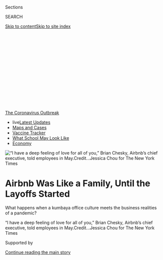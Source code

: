 <div id="app">

<div>

<div>

<div>

<div class="NYTAppHideMasthead css-ikk3s8 e1suatyy0">

<div class="section css-133zg39 e1suatyy2">

<div class="css-eph4ug er09x8g0">

<div class="css-6n7j50">

</div>

<span class="css-1dv1kvn">Sections</span>

<div class="css-10488qs">

<span class="css-1dv1kvn">SEARCH</span>

</div>

[Skip to content](#site-content)[Skip to site
index](#site-index)

</div>

<div class="css-10698na e1huz5gh0">

</div>

</div>

</div>

</div>

<div data-aria-hidden="false">

<div id="site-content" data-role="main">

<div>

<div class="css-1aor85t" style="opacity:0.000000001;z-index:-1;visibility:hidden">

<div class="css-1hqnpie">

<div class="css-epjblv">

<span class="css-17xtcya">[Technology](/section/technology)</span><span class="css-x15j1o">|</span><span class="css-fwqvlz">Airbnb
Was Like a Family, Until the Layoffs
Started</span>

</div>

<div class="css-k008qs">

<div class="css-1iwv8en">

<span class="css-18z7m18"></span>

<div>

</div>

</div>

<span class="css-1n6z4y">https://nyti.ms/2DM2IGR</span>

<div class="css-1705lsu">

<div class="css-4xjgmj">

<div class="css-4skfbu" data-role="toolbar" data-aria-label="Social Media Share buttons, Save button, and Comments Panel with current comment count" data-testid="share-tools">

  - 
  - 
  - 
  - 
    
    <div class="css-6n7j50">
    
    </div>

  - 
  - 

</div>

</div>

</div>

</div>

</div>

</div>

<div id="NYT_TOP_BANNER_REGION" class="css-11qgg8s">

<div>

<div id="styln-prism-menu-1592847958612" class="section interactive-content interactive-size-medium css-1du2ztb">

<div class="css-17ih8de interactive-body">

<div id="scroll-container" class="css-1gj85ro">

[<span class="styln-title-wrap"><span class="css-1pje3qr">The
Coronavirus</span><span class="css-1pje3qr">
Outbreak</span></span>](https://www.nytimes3xbfgragh.onion/news-event/coronavirus?action=click&pgtype=Article&state=default&region=TOP_BANNER&context=storylines_menu)

  - <span class="css-kqxiym" data-emphasize="true">live</span>[Latest
    Updates](https://www.nytimes3xbfgragh.onion/2020/08/02/world/coronavirus-updates.html?action=click&pgtype=Article&state=default&region=TOP_BANNER&context=storylines_menu)
  - [Maps and
    Cases](https://www.nytimes3xbfgragh.onion/interactive/2020/us/coronavirus-us-cases.html?action=click&pgtype=Article&state=default&region=TOP_BANNER&context=storylines_menu)
  - [Vaccine
    Tracker](https://www.nytimes3xbfgragh.onion/interactive/2020/science/coronavirus-vaccine-tracker.html?action=click&pgtype=Article&state=default&region=TOP_BANNER&context=storylines_menu)
  - [What School May Look
    Like](https://www.nytimes3xbfgragh.onion/interactive/2020/07/29/us/schools-reopening-coronavirus.html?action=click&pgtype=Article&state=default&region=TOP_BANNER&context=storylines_menu)
  - [Economy](https://www.nytimes3xbfgragh.onion/live/2020/07/31/business/stock-market-today-coronavirus?action=click&pgtype=Article&state=default&region=TOP_BANNER&context=storylines_menu)

</div>

</div>

</div>

</div>

</div>

<div id="fullBleedHeaderContent">

<div class="css-9fsmc8">

![<span class="css-16f3y1r e13ogyst0" data-aria-hidden="true">“I have a
deep feeling of love for all of you,” Brian Chesky, Airbnb’s chief
executive, told employees in
May.</span><span class="css-cnj6d5 e1z0qqy90" itemprop="copyrightHolder"><span class="css-1ly73wi e1tej78p0">Credit...</span><span><span>Jessica
Chou for The New York
Times</span></span></span>](https://static01.graylady3jvrrxbe.onion/images/2020/07/19/business/00airbnb1/merlin_173400378_c8e2a75e-fc10-4a7b-83e3-0a448fe486e1-articleLarge.jpg?quality=75&auto=webp&disable=upscale)

</div>

<div class="css-1pumfk">

<div class="css-1vkm6nb ehdk2mb0">

# Airbnb Was Like a Family, Until the Layoffs Started

</div>

What happens when a kumbaya office culture meets the business realities
of a pandemic?

</div>

<div class="css-nwzfg5 e1gnum310">

<span class="css-1f9pvn2 technology">“I have a deep feeling of love for
all of you,” Brian Chesky, Airbnb’s chief executive, told employees in
May.</span><span class="css-cnj6d5 e1z0qqy90" itemprop="copyrightHolder"><span class="css-1ly73wi e1tej78p0">Credit...</span><span><span>Jessica
Chou for The New York Times</span></span></span>

</div>

<div id="sponsor-wrapper" class="css-1hyfx7x">

<div id="sponsor-slug" class="css-19vbshk">

Supported by

</div>

[Continue reading the main
story](#after-sponsor)

<div id="sponsor" class="ad sponsor-wrapper" style="text-align:center;height:100%;display:block">

</div>

<div id="after-sponsor">

</div>

</div>

<div class="css-1wx1auc e1gnum311">

<div class="css-18e8msd">

<div class="css-vp77d3 epjyd6m0">

<div class="css-hus3qt ey68jwv0" data-aria-hidden="true">

[![Erin
Griffith](https://static01.graylady3jvrrxbe.onion/images/2019/06/18/reader-center/author-erin-griffith/author-erin-griffith-thumbLarge.png
"Erin Griffith")](https://www.nytimes3xbfgragh.onion/by/erin-griffith)

</div>

<div class="css-1baulvz">

By [<span class="css-1baulvz last-byline" itemprop="name">Erin
Griffith</span>](https://www.nytimes3xbfgragh.onion/by/erin-griffith)

</div>

</div>

  - July 17,
    2020

  - 
    
    <div class="css-4xjgmj">
    
    <div class="css-d8bdto" data-role="toolbar" data-aria-label="Social Media Share buttons, Save button, and Comments Panel with current comment count" data-testid="share-tools">
    
      - 
      - 
      - 
      - 
        
        <div class="css-6n7j50">
        
        </div>
    
      - 
      - 
    
    </div>
    
    </div>

</div>

</div>

</div>

<div class="section meteredContent css-1r7ky0e" name="articleBody" itemprop="articleBody">

<div class="css-1fanzo5 StoryBodyCompanionColumn">

<div class="css-53u6y8">

SAN FRANCISCO — On May 5, after almost two months of working alone in
his San Francisco apartment, Brian Chesky, Airbnb’s chief executive,
cried into his video camera.

It was a Tuesday, not that it mattered because the days had blurred
together, and Mr. Chesky was addressing thousands of his employees.
Looking into his webcam, he read from a script that he had written to
tell them that [the
coronavirus](https://www.nytimes3xbfgragh.onion/news-event/coronavirus?action=click&pgtype=Article&state=default&module=styln-coronavirus&variant=show&region=TOP_BANNER&context=storylines_menu)
had crushed the travel industry, [including their home rental
start-up](https://www.nytimes3xbfgragh.onion/2020/03/10/technology/airbnb-hosts-coronavirus.html).
Divisions would have to be cut and workers laid off.

“I have a deep feeling of love for all of you,” Mr. Chesky said, his
voice cracking. “What we are about is belonging, and at the center of
belonging is love.” Within a few hours, 1,900 employees — a quarter of
Airbnb’s work force — were told they were out.

The moves thrust Airbnb into the center of a growing debate in Silicon
Valley: What happens when a company that has positioned itself as family
to its employees reveals that it is just a regular business with the
same capitalist concerns — namely, survival — as any other?

</div>

</div>

<div class="css-1fanzo5 StoryBodyCompanionColumn">

<div class="css-53u6y8">

Start-ups that sell everything from mattresses to data-warehousing
software have long used “making the world a better place”-style mission
statements to energize and motivate their workers. But as the economic
fallout from the coronavirus persists, many of those gauzy mantras have
given way to harsh realities like [budget cuts, layoffs and bottom
lines](https://www.nytimes3xbfgragh.onion/2020/04/01/technology/virus-start-ups-pummeled-layoffs-unwinding.html).

That now puts companies with a “commitment” culture at the highest risk
of losing what made them successful, said Ethan Mollick, an
entrepreneurship professor at the University of Pennsylvania’s Wharton
School.

“Part of the compensation is being part of this family,” Mr. Mollick
said. “Now the family goes away, and the deal is sort of changed. It
just becomes a job.”

In many ways, Airbnb was the ideal example of a commitment culture
company. Founded by Mr. Chesky, Nathan Blecharczyk and Joe Gebbia in
2008, the start-up grew quickly as an online platform that helped
homeowners rent out rooms to travelers. Along the way to a $31 billion
valuation, it built a reputation as the polar opposite of its sharing
economy peers such as Uber, which prized [ruthless
competition](https://www.nytimes3xbfgragh.onion/2017/02/22/technology/uber-workplace-culture.html),
and WeWork, which collapsed under a [partying
culture](https://www.nytimes3xbfgragh.onion/2019/11/02/business/adam-neumann-wework-exit-package.html)
and its founder’s self-dealing.

</div>

</div>

<div class="css-1fanzo5 StoryBodyCompanionColumn">

<div class="css-53u6y8">

Instead, Airbnb stood for earnest idealism. Mr. Chesky, 38, a stocky
designer from upstate New York, spoke frequently of
[trustworthiness](https://news.airbnb.com/in-the-business-of-trust/),
authenticity and a desire to build a business that valued [principles
and people](https://news.airbnb.com/serving-all-stakeholders/) over the
short-termism of Wall Street. Mr. Gebbia delivered a TED Talk on
[designing for
trust](https://www.ted.com/talks/joe_gebbia_how_airbnb_designs_for_trust?language=en).
And Airbnb’s former chief ethics officer, Rob Chesnut, wrote a book
called “Intentional Integrity.”

</div>

</div>

<div class="css-79elbk" data-testid="photoviewer-wrapper">

<div class="css-z3e15g" data-testid="photoviewer-wrapper-hidden">

</div>

<div class="css-1a48zt4 ehw59r15" data-testid="photoviewer-children">

![<span class="css-16f3y1r e13ogyst0" data-aria-hidden="true">Airbnb’s
founders, from left, Nathan Blecharczyk, Joe Gebbia and Mr. Chesky, at a
party celebrating their new San Francisco headquarters in
2011.</span><span class="css-cnj6d5 e1z0qqy90" itemprop="copyrightHolder"><span class="css-1ly73wi e1tej78p0">Credit...</span><span>Jim
Wilson/The New York
Times</span></span>](https://static01.graylady3jvrrxbe.onion/images/2020/07/19/business/00airbnb4/merlin_47366927_22bfc94d-43d8-4a6c-a319-d08fb97c6d3a-articleLarge.jpg?quality=75&auto=webp&disable=upscale)

</div>

</div>

<div class="css-1fanzo5 StoryBodyCompanionColumn">

<div class="css-53u6y8">

Inside the San Francisco company’s airy, plant-filled offices, the
posivibes were also plentiful. Employees surprised one another by
raising their arms to form celebratory human tunnels, held dog “pawties”
in conference rooms designed to look like actual Airbnb listings and
were serenaded on their birthdays by the company’s a cappella group,
Airbnbeats. New employees, who were screened for empathy in job
interviews, were welcomed “home” and told: “You belong here.”

So in March, when the coronavirus hurtled in, the rupturing of the
“Airfam” was painful. Airbnb, which had been [on track to go public
this
year](https://www.nytimes3xbfgragh.onion/2019/09/19/technology/airbnb-ipo-2020.html),
suddenly faced an avalanche of travel cancellations. Revenue evaporated.
Weeks later, Mr. Chesky announced the layoffs and scaled back the
company’s ambitions.

“Everything that kind of could go wrong did go wrong,” he said in an
interview. “It felt like everything stopped working at the same
time.”

<div id="NYT_MAIN_CONTENT_1_REGION" class="css-9tf9ac">

<div>

<div id="styln-covid-updates-markets" class="section interactive-content interactive-size-medium css-1ftcdic">

<div class="css-17ih8de interactive-body">

<div id="styln-briefing-block">

<div class="briefing-block-header-section">

# [Latest Updates: Economy](https://www.nytimes3xbfgragh.onion/live/2020/07/31/business/stock-market-today-coronavirus?action=click&pgtype=Article&state=default&region=MAIN_CONTENT_1&context=storylines_live_updates)

</div>

<div class="briefing-block-lb-items">

<div class="briefing-block-update-time">

[52h
ago](https://www.nytimes3xbfgragh.onion/live/2020/07/31/business/stock-market-today-coronavirus?action=click&pgtype=Article&state=default&region=MAIN_CONTENT_1&context=storylines_live_updates#kodaks-chief-executive-was-given-stock-options-then-the-share-price-spiked-1000-percent)

</div>

<div>

[Kodak’s chief executive was given stock options. Then the share price
spiked 1,000
percent.](https://www.nytimes3xbfgragh.onion/live/2020/07/31/business/stock-market-today-coronavirus?action=click&pgtype=Article&state=default&region=MAIN_CONTENT_1&context=storylines_live_updates#kodaks-chief-executive-was-given-stock-options-then-the-share-price-spiked-1000-percent)

</div>

<div class="briefing-block-update-time">

[55h
ago](https://www.nytimes3xbfgragh.onion/live/2020/07/31/business/stock-market-today-coronavirus?action=click&pgtype=Article&state=default&region=MAIN_CONTENT_1&context=storylines_live_updates#fitch-ratings-downgrades-its-outlook-on-us-debt)

</div>

<div>

[Fitch Ratings downgrades its outlook on U.S.
debt.](https://www.nytimes3xbfgragh.onion/live/2020/07/31/business/stock-market-today-coronavirus?action=click&pgtype=Article&state=default&region=MAIN_CONTENT_1&context=storylines_live_updates#fitch-ratings-downgrades-its-outlook-on-us-debt)

</div>

<div class="briefing-block-update-time">

[61h
ago](https://www.nytimes3xbfgragh.onion/live/2020/07/31/business/stock-market-today-coronavirus?action=click&pgtype=Article&state=default&region=MAIN_CONTENT_1&context=storylines_live_updates#us-sanctions-more-chinese-officials-over-human-rights-violations-as-tensions-flare)

</div>

<div>

[U.S. sanctions more Chinese officials over human rights violations as
tensions
flare](https://www.nytimes3xbfgragh.onion/live/2020/07/31/business/stock-market-today-coronavirus?action=click&pgtype=Article&state=default&region=MAIN_CONTENT_1&context=storylines_live_updates#us-sanctions-more-chinese-officials-over-human-rights-violations-as-tensions-flare)

</div>

</div>

<div class="briefing-block-footer">

<div class="briefing-block-footer-meta">

[See more
updates](https://www.nytimes3xbfgragh.onion/live/2020/07/31/business/stock-market-today-coronavirus?action=click&pgtype=Article&state=default&region=MAIN_CONTENT_1&context=storylines_live_updates)

</div>

<div class="briefing-block-briefinglinks">

<span>More live coverage:</span>
[Global](https://www.nytimes3xbfgragh.onion/2020/08/01/world/coronavirus-covid-19.html?action=click&pgtype=Article&state=default&region=MAIN_CONTENT_1&context=storylines_live_updates)

</div>

</div>

</div>

</div>

</div>

</div>

</div>

From the outside, Airbnb’s commitment culture appeared intact. Mr.
Chesky’s layoffs script, which was published on the company
[blog](https://news.airbnb.com/a-message-from-co-founder-and-ceo-brian-chesky/),
got more than one million views and was praised as
[compassionate](https://www.businessinsider.com/airbnb-ceo-brian-chesky-layoffs-show-respect-compassion-for-employees-2020-5),
[empathetic](https://www.prnewsonline.com/airbnb-ceo-delivers-empathetic-transparent-message-regarding-layoffs/)
and a “[lesson in
leadership](https://www.inc.com/jason-aten/lessons-behind-airbnb-ceos-email-about-laying-off-1900-workers.html).”
At a question-and-answer session about the job cuts later, Mr. Chesky
and his co-founders offered a standing ovation to the employees they had
let go. Clapping and heart emojis from audience members filled the
screen.

But more than a dozen current and former Airbnb employees, most of whom
declined to be identified because they had signed nondisparagement
agreements with the company, said in interviews that they had
experienced a sudden disillusionment when the carefully crafted
corporate idealism cracked.

Kaspian Clark, 38, who worked in customer support in Portland, Ore., for
around two years, said he had fully bought into Airbnb’s mission and
felt denial and grief when he was let go.

</div>

</div>

<div class="css-1fanzo5 StoryBodyCompanionColumn">

<div class="css-53u6y8">

“There are a lot of people who feel very betrayed by this,” he said. “I
deeply hope that Airbnb is able to remain the thing that I believed in.”

A company spokesman said it “has been a difficult time for everyone.” He
added, “The more than 5,000 people who work at Airbnb are incredibly
motivated and enthusiastic because they believe in our mission.”

In a [podcast
interview](https://podcasts.apple.com/us/podcast/brian-chesky-part-one-the-heros-journey/id1505392824?i=1000475093717)
in May with Eric Ries, a fellow entrepreneur, Mr. Chesky acknowledged a
disconnect.

“How does a company whose mission is centered around belonging have to
tell thousands of people they can’t be at the company anymore?” he said.
“It was a very, very difficult thing to
face.”

## Embrace the adventure, champion the mission

</div>

</div>

<div class="css-79elbk" data-testid="photoviewer-wrapper">

<div class="css-z3e15g" data-testid="photoviewer-wrapper-hidden">

</div>

<div class="css-1a48zt4 ehw59r15" data-testid="photoviewer-children">

<div class="css-1xdhyk6 erfvjey0">

<span class="css-1ly73wi e1tej78p0">Image</span>

<div class="css-zjzyr8">

<div data-testid="lazyimage-container" style="height:483.33333333333326px">

</div>

</div>

</div>

<span class="css-16f3y1r e13ogyst0" data-aria-hidden="true">Inside
Airbnb’s headquarters, where workers are encouraged to embody the
company’s core values, former employees
said.</span><span class="css-cnj6d5 e1z0qqy90" itemprop="copyrightHolder"><span class="css-1ly73wi e1tej78p0">Credit...</span><span>Jason
Henry for The New York Times</span></span>

</div>

</div>

<div class="css-1fanzo5 StoryBodyCompanionColumn">

<div class="css-53u6y8">

Airbnb was built not on a genius technological innovation or a
meticulous business school PowerPoint, but on the idea that people might
trust one another enough to stay in strangers’ houses. Basically, the
goodness of humanity.

Its network of home rentals quickly spread across the United States and
into almost every country. Airbnb raised more than $3 billion in venture
capital and expanded into activities, luxury vacations, experiments with
flights and even a print magazine.

</div>

</div>

<div class="css-1fanzo5 StoryBodyCompanionColumn">

<div class="css-53u6y8">

As the company grew, Mr. Chesky began talking of a world where digital
nomads healed divisions with in-person connections.

“I think in the future, people won’t travel — they’ll just be mobile,”
he predicted in 2013. “People are going to be living a month here, a few
weeks there, four months somewhere else.” Airbnb was not just renting
vacation homes, the idea went, it was building a “[United Nations around
the kitchen
table](https://slate.com/business/2014/02/airbnb-gentrification-how-the-sharing-economy-drives-up-housing-prices.html).”

His philosophy crystallized in 2018 when he [presented a
plan](https://news.airbnb.com/brian-cheskys-open-letter-to-the-airbnb-community-about-building-a-21st-century-company/)
for something called “stakeholder” capitalism. In contrast to Wall
Street’s focus on quarterly financial reports and daily stock moves, Mr.
Chesky aspired to a capitalism that had an “infinite time horizon” and
was good for society.

That philosophy imbued many areas of work for Airbnb employees. Part of
their performance reviews, for instance, were based on how well they
embodied the start-up’s core values, three former employees said.
“Embrace the adventure” was sometimes used to justify difficult
situations, they said, and “champion the mission” was code for putting a
positive spin on things. (A company spokesman disputed the
characterization.)

Airbnb’s rental listings [grew from 2,500
in 2009](https://press.airbnb.com/wp-content/uploads/sites/4/2018/08/The-Airbnb-Story-Timeline-EN-GLOBAL.pdf)
to seven million this year. The company landed funding from top venture
firms including Andreessen Horowitz, Founders Fund and Sequoia Capital.
Its valuation, which topped $2 billion in 2012, skyrocketed to $31
billion by 2017. An [initial public offering this
year](https://www.nytimes3xbfgragh.onion/2019/09/20/technology/airbnb-employees-ipo-payouts.html)
was set to make its executives, investors and employees rich.

Enter the virus. As travel ground to a halt in March, Airbnb cut its
2020 revenue projection to less than half of the $4.8 billion it hauled
in last year. Its I.P.O. filing, which Mr. Chesky had been tweaking with
ideas for stakeholder capitalism and planned to submit by late March,
went into a drawer.

Instead, Mr. Chesky said, he drew up a list of principles for operating
in the virus. They included being decisive and emerging “on the right
side of history.”

</div>

</div>

<div class="css-1fanzo5 StoryBodyCompanionColumn">

<div class="css-53u6y8">

He compared the situation to a fire. “You’re in a house, it’s burning,
you have to put out the fire while getting the furniture out of the
house and also rebuilding the house,” he said.

Mr. Chesky asked Airbnb’s board of directors to call in to virtual
meetings every Sunday and set up a daily “war room” meeting with his
executive team. He said he had remained glued to his computer most days
till around midnight, occasionally baking chocolate chip cookies or
going on walks during calls.

There were stumbles. When guests wanted out of nonrefundable bookings
because the pandemic had forced them to change their plans, Airbnb
changed its policy to allow refunds. But the move outraged the company’s
rental operators, who relied on the income. Mr. Chesky eventually
apologized for how Airbnb had communicated the decision.

“Was everything done perfectly? No,” said Alfred Lin, an Airbnb board
member and investor at Sequoia Capital. “It was about speed and being
directionally right.”

Airbnb soon cut $800 million in marketing costs, dropped bonuses and
halved executive pay for six months. It also ended contracts with
roughly 490 full-time freelancers. With cancellations pouring in and
call centers closed because of the virus, Airbnb directed employees
across the company, including its recruiters, who had frozen hiring, to
assist customers. The backlog took weeks to get through.

In April, the company
[raised](https://www.nytimes3xbfgragh.onion/2020/04/06/technology/airbnb-coronavirus-valuation.html)
$1 billion in emergency funding, followed by another $1 billion in debt.

Then came the May 5 layoffs. To blunt the shock, Airbnb’s severance
packages included three months of salary and a year of health benefits,
which was more generous than many other
[start-ups](https://www.nytimes3xbfgragh.onion/2020/04/01/technology/virus-start-ups-pummeled-layoffs-unwinding.html)
doing layoffs.

Mr. Chesky has since described a “second founding,” in which Airbnb will
be more focused on its core home rental business. It will look
different, he said, with fewer customers booking international travel,
less flocking to crowded cities, more local trips and more long-term
stays.

</div>

</div>

<div class="css-1fanzo5 StoryBodyCompanionColumn">

<div class="css-53u6y8">

## Dissent in the ‘Airfam’

</div>

</div>

<div class="css-79elbk" data-testid="photoviewer-wrapper">

<div class="css-z3e15g" data-testid="photoviewer-wrapper-hidden">

</div>

<div class="css-1a48zt4 ehw59r15" data-testid="photoviewer-children">

<div class="css-1xdhyk6 erfvjey0">

<span class="css-1ly73wi e1tej78p0">Image</span>

<div class="css-zjzyr8">

<div data-testid="lazyimage-container" style="height:257.77777777777777px">

</div>

</div>

</div>

<span class="css-16f3y1r e13ogyst0" data-aria-hidden="true">Mr. Chesky,
working from his home office, was glued to his computer most days till
around
midnight.</span><span class="css-cnj6d5 e1z0qqy90" itemprop="copyrightHolder"><span class="css-1ly73wi e1tej78p0">Credit...</span><span>Jessica
Chou for The New York Times</span></span>

</div>

</div>

<div class="css-1fanzo5 StoryBodyCompanionColumn">

<div class="css-53u6y8">

Two days after the layoffs, the questions came thick and fast in the
employee Q. and A. inside Awedience, Airbnb’s virtual meeting software,
according to five people who attended.

Some workers asked why there weren’t furloughs or broader pay cuts
instead of layoffs. Others asked why certain groups had been chosen for
cuts and why the company couldn’t trim more perks, like its budget for
renting office plants.

Mr. Chesky said the situation was too uncertain for furloughs and pay
cuts, calling those temporary measures. Layoffs were mapped to the
future business strategy, he added. A spokesman said the company spent
only a small amount on landscaping and related services.

One area hit by layoffs was Airbnb’s safety team, which handles
situations like shootings and assaults at its rentals. When [a fatal
shooting at a
party](https://www.nytimes3xbfgragh.onion/2019/11/01/us/orinda-shooting.html)
in Orinda, Calif., made national headlines last fall, the company banned
unauthorized parties at rentals and announced plans to confirm that all
of its listings were what they advertised.

In the employee Q. and A., Mr. Chesky reiterated past statements that
safety was a priority for the company. Workers piped up with written
heckles — the equivalent of shouting in a crowded theater — with
messages like “Safety was never a priority\!” It was an unusual public
show of dissent.

Within a week of the layoffs, new safety cases had piled up, two people
with knowledge of the situation said. Airbnb asked some laid-off
employees to return temporarily to work through the cases, they said.
Workers on the regulatory response and payments teams were asked to come
back temporarily as well, they said.

</div>

</div>

<div class="css-1fanzo5 StoryBodyCompanionColumn">

<div class="css-53u6y8">

An Airbnb spokesman said that the groups focused on user safety were the
same size as before the layoffs and that the company assessed its
support staffing levels daily. “Brian has always made clear that safety
is our priority,” he said.

During that time, Leonardo Baca, an information technology professional
who was laid off, joined colleagues to attend a virtual magic
performance presented by Airbnb Experience — part of the company’s
activities booking service, which had moved online because of the virus.
It was meant to be a team-building exercise but instead became a goodbye
party.

Some laid-off colleagues were devastated, Mr. Baca said, while those who
remained expressed dismay over why they had been spared. “We don’t know
why people were cut,” he said. “You lose a piece of the team.”

Later, on a Slack channel for former employees, some lamented that
Airbnb was gutting its culture, according to messages viewed by The New
York Times. In June, an Airbnb contractor who had recently been let go
wrote an [editorial for
Wired](https://www.wired.com/story/airbnb-quietly-fired-hundreds-of-contract-workers-im-one-of-them/)
that quoted peers calling the company “hypocritical” for its “remarkably
callous” treatment of contract labor during the pandemic.

An Airbnb spokesman said its contractors “were more than contractors,
they were our teammates and friends.” He said the company had provided
them two weeks of pay and other benefits.

Other issues bubbled up. In a chat room for female Airbnb employees
after the layoffs, one laid-off worker described three instances of
sexual harassment while at the company, saying that human resources was
unhelpful and that co-workers brushed it off, according to an image of
the conversation viewed by The Times. The latter, the person wrote,
“hurt the most.”

The company said it does not tolerate harassment and discrimination and
investigates all claims.

Last month, some employees in Airbnb’s China division sent a letter to
management outlining what they said was inappropriate behavior by Yanxin
Shi, engineering director for its China business, according to one of
the employees responsible for the letter, which The Times viewed. They
alleged that Mr. Shi had ranked female colleagues by attractiveness and
had said he didn’t believe in the company’s “core values” but could
perform them well enough to pass the job interview and teach others to
do the same.

</div>

</div>

<div class="css-1fanzo5 StoryBodyCompanionColumn">

<div class="css-53u6y8">

Airbnb said it had concluded that the letter’s “most serious
allegations” were not supported and had taken “appropriate action,”
but it did not specify what that was. Mr. Shi did not respond to a
request for comment. Skift earlier reported on the
[letter](https://skift.com/2020/06/12/airbnb-investigates-allegations-of-sexual-harassment-against-a-top-chinese-exec/).

Mr. Chesky said he remained optimistic. The company has been promoting
signs of recovery, like a growing number of bookings within driving
distance and adoption of its “virtual experiences.” In a virtual meeting
on Wednesday afternoon, Mr. Chesky told Airbnb workers that the company
would resume work on its [plans to go
public](https://www.nytimes3xbfgragh.onion/2020/07/15/technology/airbnb-ipo.html).

He also reflected on the last four months, which he said had been
“traumatizing in some ways.” The crisis showed him that Airbnb had
strayed from its roots as a place for people to connect, and he planned
to rectify that.

“Something we can never lose,” Mr. Chesky said, “is being true to
ourselves, being different, being special.”

</div>

</div>

<div>

</div>

</div>

<div>

</div>

<div>

</div>

<div>

</div>

<div>

<div id="bottom-wrapper" class="css-1ede5it">

<div id="bottom-slug" class="css-l9onyx">

Advertisement

</div>

[Continue reading the main
story](#after-bottom)

<div id="bottom" class="ad bottom-wrapper" style="text-align:center;height:100%;display:block;min-height:90px">

</div>

<div id="after-bottom">

</div>

</div>

</div>

</div>

</div>

## Site Index

<div>

</div>

## Site Information Navigation

  - [© <span>2020</span> <span>The New York Times
    Company</span>](https://help.nytimes3xbfgragh.onion/hc/en-us/articles/115014792127-Copyright-notice)

<!-- end list -->

  - [NYTCo](https://www.nytco.com/)
  - [Contact
    Us](https://help.nytimes3xbfgragh.onion/hc/en-us/articles/115015385887-Contact-Us)
  - [Work with us](https://www.nytco.com/careers/)
  - [Advertise](https://nytmediakit.com/)
  - [T Brand Studio](http://www.tbrandstudio.com/)
  - [Your Ad
    Choices](https://www.nytimes3xbfgragh.onion/privacy/cookie-policy#how-do-i-manage-trackers)
  - [Privacy](https://www.nytimes3xbfgragh.onion/privacy)
  - [Terms of
    Service](https://help.nytimes3xbfgragh.onion/hc/en-us/articles/115014893428-Terms-of-service)
  - [Terms of
    Sale](https://help.nytimes3xbfgragh.onion/hc/en-us/articles/115014893968-Terms-of-sale)
  - [Site
    Map](https://spiderbites.nytimes3xbfgragh.onion)
  - [Help](https://help.nytimes3xbfgragh.onion/hc/en-us)
  - [Subscriptions](https://www.nytimes3xbfgragh.onion/subscription?campaignId=37WXW)

</div>

</div>

</div>

</div>
